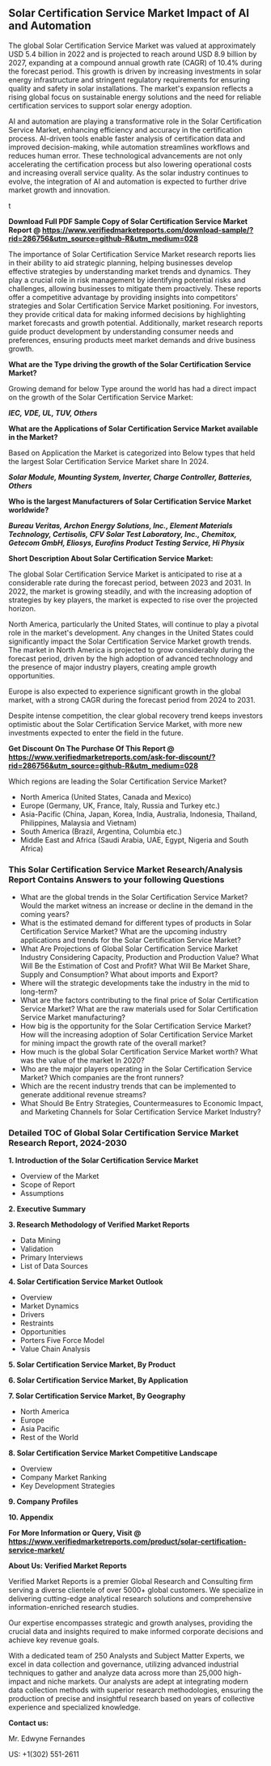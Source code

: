 <h2>Solar Certification Service Market Impact of AI and Automation</h2><p>The global Solar Certification Service Market was valued at approximately USD 5.4 billion in 2022 and is projected to reach around USD 8.9 billion by 2027, expanding at a compound annual growth rate (CAGR) of 10.4% during the forecast period. This growth is driven by increasing investments in solar energy infrastructure and stringent regulatory requirements for ensuring quality and safety in solar installations. The market's expansion reflects a rising global focus on sustainable energy solutions and the need for reliable certification services to support solar energy adoption.</p><p>AI and automation are playing a transformative role in the Solar Certification Service Market, enhancing efficiency and accuracy in the certification process. AI-driven tools enable faster analysis of certification data and improved decision-making, while automation streamlines workflows and reduces human error. These technological advancements are not only accelerating the certification process but also lowering operational costs and increasing overall service quality. As the solar industry continues to evolve, the integration of AI and automation is expected to further drive market growth and innovation.</p>t</p><p id="" class=""><strong>Download Full PDF Sample Copy of Solar Certification Service Market Report @ <a href="https://www.verifiedmarketreports.com/download-sample/?rid=286756&utm_source=github-R&utm_medium=028" target="_blank">https://www.verifiedmarketreports.com/download-sample/?rid=286756&utm_source=github-R&utm_medium=028</a></strong></p><p>The importance of&nbsp;Solar Certification Service Market research reports lies in their ability to aid strategic planning, helping businesses develop effective strategies by understanding market trends and dynamics. They play a crucial role in risk management by identifying potential risks and challenges, allowing businesses to mitigate them proactively. These reports offer a competitive advantage by providing insights into competitors' strategies and Solar Certification Service Market positioning. For investors, they provide critical data for making informed decisions by highlighting market forecasts and growth potential. Additionally, market research reports guide product development by understanding consumer needs and preferences, ensuring products meet market demands and drive business growth.</p><p><strong>What are the&nbsp;Type driving the growth of the Solar Certification Service Market?</strong></p><p id="" class="">Growing demand for below Type around the world has had a direct impact on the growth of the Solar Certification Service Market:</p><em><strong>IEC, VDE, UL, TUV, Others</strong></em></p><strong>What are the&nbsp;Applications&nbsp;of Solar Certification Service Market available in the Market?</strong></p><p id="" class="">Based on Application the Market is categorized into Below types that held the largest Solar Certification Service Market share In 2024.</p><em><strong>Solar Module, Mounting System, Inverter, Charge Controller, Batteries, Others</strong></em></p><strong>Who is the largest Manufacturers of Solar Certification Service Market worldwide?</strong></p><p><em><strong>Bureau Veritas, Archon Energy Solutions, Inc., Element Materials Technology, Certisolis, CFV Solar Test Laboratory, Inc., Chemitox, Getecom GmbH, Eliosys, Eurofins Product Testing Service, Hi Physix</strong></em></p><p id="" class=""><strong>Short Description About Solar Certification Service Market:</strong></p><p>The global Solar Certification Service Market is anticipated to rise at a considerable rate during the forecast period, between 2023 and 2031. In 2022, the market is growing steadily, and with the increasing adoption of strategies by key players, the market is expected to rise over the projected horizon.</p><p>North America, particularly the United States, will continue to play a pivotal role in the market's development. Any changes in the United States could significantly impact the Solar Certification Service Market growth trends. The market in North America is projected to grow considerably during the forecast period, driven by the high adoption of advanced technology and the presence of major industry players, creating ample growth opportunities.</p><p>Europe is also expected to experience significant growth in the global market, with a strong CAGR during the forecast period from 2024 to 2031.</p><p>Despite intense competition, the clear global recovery trend keeps investors optimistic about the Solar Certification Service Market, with more new investments expected to enter the field in the future.</p><p id="" class=""><strong>Get Discount On The Purchase Of This Report @ <a href="https://www.verifiedmarketreports.com/ask-for-discount/?rid=286756&utm_source=github-R&utm_medium=028" target="_blank">https://www.verifiedmarketreports.com/ask-for-discount/?rid=286756&utm_source=github-R&utm_medium=028</a></strong></p>Which regions are leading the Solar Certification Service Market?</p><ul><li>North America (United States, Canada and Mexico)</li><li>Europe (Germany, UK, France, Italy, Russia and Turkey etc.)</li><li>Asia-Pacific (China, Japan, Korea, India, Australia, Indonesia, Thailand, Philippines, Malaysia and Vietnam)</li><li>South America (Brazil, Argentina, Columbia etc.)</li><li>Middle East and Africa (Saudi Arabia, UAE, Egypt, Nigeria and South Africa)</li></ul><h3 id="" class="">This Solar Certification Service Market Research/Analysis Report Contains Answers to your following Questions</h3><ul><li>What are the global trends in the Solar Certification Service Market? Would the market witness an increase or decline in the demand in the coming years?</li><li>What is the estimated demand for different types of products in Solar Certification Service Market? What are the upcoming industry applications and trends for the Solar Certification Service Market?</li><li>What Are Projections of Global Solar Certification Service Market Industry Considering Capacity, Production and Production Value? What Will Be the Estimation of Cost and Profit? What Will Be Market Share, Supply and Consumption? What about imports and Export?</li><li>Where will the strategic developments take the industry in the mid to long-term?</li><li>What are the factors contributing to the final price of Solar Certification Service Market? What are the raw materials used for Solar Certification Service Market manufacturing?</li><li>How big is the opportunity for the Solar Certification Service Market? How will the increasing adoption of Solar Certification Service Market for mining impact the growth rate of the overall market?</li><li>How much is the global Solar Certification Service Market worth? What was the value of the market In 2020?</li><li>Who are the major players operating in the Solar Certification Service Market? Which companies are the front runners?</li><li>Which are the recent industry trends that can be implemented to generate additional revenue streams?</li><li>What Should Be Entry Strategies, Countermeasures to Economic Impact, and Marketing Channels for Solar Certification Service Market Industry?</li></ul><h3 id="" class="">Detailed TOC of Global Solar Certification Service Market Research Report, 2024-2030</h3><p id="" class=""><strong>1. Introduction of the Solar Certification Service Market</strong></p><ul><li>Overview of the Market</li><li>Scope of Report</li><li>Assumptions</li></ul><p id="" class=""><strong>2. Executive Summary</strong></p><p id="" class=""><strong>3. Research Methodology of Verified Market Reports</strong></p><ul><li>Data Mining</li><li>Validation</li><li>Primary Interviews</li><li>List of Data Sources</li></ul><p id="" class=""><strong>4. Solar Certification Service Market Outlook</strong></p><ul><li>Overview</li><li>Market Dynamics</li><li>Drivers</li><li>Restraints</li><li>Opportunities</li><li>Porters Five Force Model</li><li>Value Chain Analysis</li></ul><p id="" class=""><strong>5. Solar Certification Service Market, By Product</strong></p><p id="" class=""><strong>6. Solar Certification Service Market, By Application</strong></p><p id="" class=""><strong>7. Solar Certification Service Market, By Geography</strong></p><ul><li>North America</li><li>Europe</li><li>Asia Pacific</li><li>Rest of the World</li></ul><p id="" class=""><strong>8. Solar Certification Service Market Competitive Landscape</strong></p><ul><li>Overview</li><li>Company Market Ranking</li><li>Key Development Strategies</li></ul><p id="" class=""><strong>9. Company Profiles</strong></p><p id="" class=""><strong>10. Appendix</strong></p><p id="" class=""><strong>For More Information or Query, Visit @ <a href="https://www.verifiedmarketreports.com/product/solar-certification-service-market/" target="_blank">https://www.verifiedmarketreports.com/product/solar-certification-service-market/</a></strong></p><p id="" class=""><strong>About Us: Verified Market Reports</strong></p><p id="" class="">Verified Market Reports is a premier Global Research and Consulting firm serving a diverse clientele of over 5000+ global customers. We specialize in delivering cutting-edge analytical research solutions and comprehensive information-enriched research studies.</p><p id="" class="">Our expertise encompasses strategic and growth analyses, providing the crucial data and insights required to make informed corporate decisions and achieve key revenue goals.</p><p id="" class="">With a dedicated team of 250 Analysts and Subject Matter Experts, we excel in data collection and governance, utilizing advanced industrial techniques to gather and analyze data across more than 25,000 high-impact and niche markets. Our analysts are adept at integrating modern data collection methods with superior research methodologies, ensuring the production of precise and insightful research based on years of collective experience and specialized knowledge.</p><p id="" class=""><strong>Contact us:</strong></p><p id="" class="">Mr. Edwyne Fernandes</p><p id="" class="">US: +1(302) 551-2611</p>
